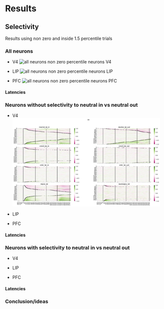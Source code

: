 # Results

## Selectivity
Results using non zero and inside 1.5 percentile trials
### All neurons
* V4
![all neurons non zero percentile neurons V4](../../../../../../../../envau/work/invibe/USERS/IBOS/data/Riesling/TSCM/OpenEphys/selectivity/percentile_with_nonzero/2024_09_23_17_09_29/v4_selectivity.jpg)

* LIP
![all neurons non zero percentile neurons LIP](../../../../../../../../envau/work/invibe/USERS/IBOS/data/Riesling/TSCM/OpenEphys/selectivity/percentile_with_nonzero/2024_09_23_17_09_29/lip_selectivity.jpg)

* PFC
![all neurons non zero percentile neurons PFC](../../../../../../../../envau/work/invibe/USERS/IBOS/data/Riesling/TSCM/OpenEphys/selectivity/percentile_with_nonzero/2024_09_23_17_09_29/pfc_selectivity.jpg)

#### Latencies

### Neurons without selectivity to neutral in vs neutral out
* V4
![Alt text](v4_selectivity.jpg)
* LIP

* PFC

#### Latencies

### Neurons with selectivity to neutral in vs neutral out
* V4

* LIP

* PFC

#### Latencies

### Conclusion/ideas

